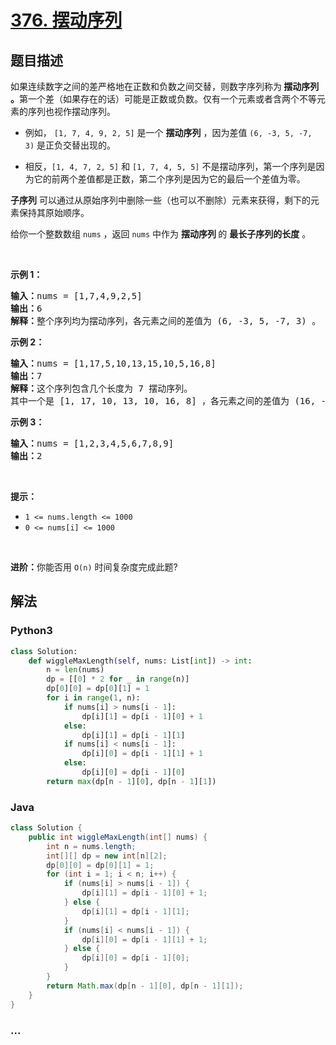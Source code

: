 # [376. 摆动序列](https://leetcode-cn.com/problems/wiggle-subsequence)



## 题目描述

<!-- 这里写题目描述 -->

<p>如果连续数字之间的差严格地在正数和负数之间交替，则数字序列称为<strong> 摆动序列 。</strong>第一个差（如果存在的话）可能是正数或负数。仅有一个元素或者含两个不等元素的序列也视作摆动序列。</p>

<ul>
	<li>
	<p>例如， <code>[1, 7, 4, 9, 2, 5]</code> 是一个 <strong>摆动序列</strong> ，因为差值 <code>(6, -3, 5, -7, 3)</code> 是正负交替出现的。</p>
	</li>
	<li>相反，<code>[1, 4, 7, 2, 5]</code> 和 <code>[1, 7, 4, 5, 5]</code> 不是摆动序列，第一个序列是因为它的前两个差值都是正数，第二个序列是因为它的最后一个差值为零。</li>
</ul>

<p><strong>子序列</strong> 可以通过从原始序列中删除一些（也可以不删除）元素来获得，剩下的元素保持其原始顺序。</p>

<p>给你一个整数数组 <code>nums</code> ，返回 <code>nums</code> 中作为 <strong>摆动序列 </strong>的 <strong>最长子序列的长度</strong> 。</p>

<p> </p>

<p><strong>示例 1：</strong></p>

<pre>
<strong>输入：</strong>nums = [1,7,4,9,2,5]
<strong>输出：</strong>6
<strong>解释：</strong>整个序列均为摆动序列，各元素之间的差值为 (6, -3, 5, -7, 3) 。
</pre>

<p><strong>示例 2：</strong></p>

<pre>
<strong>输入：</strong>nums = [1,17,5,10,13,15,10,5,16,8]
<strong>输出：</strong>7
<strong>解释：</strong>这个序列包含几个长度为 7 摆动序列。
其中一个是 [1, 17, 10, 13, 10, 16, 8] ，各元素之间的差值为 (16, -7, 3, -3, 6, -8) 。
</pre>

<p><strong>示例 3：</strong></p>

<pre>
<strong>输入：</strong>nums = [1,2,3,4,5,6,7,8,9]
<strong>输出：</strong>2
</pre>

<p> </p>

<p><strong>提示：</strong></p>

<ul>
	<li><code>1 <= nums.length <= 1000</code></li>
	<li><code>0 <= nums[i] <= 1000</code></li>
</ul>

<p> </p>

<p><strong>进阶：</strong>你能否用 <code>O(n)</code><em> </em>时间复杂度完成此题?</p>


## 解法

<!-- 这里可写通用的实现逻辑 -->

<!-- tabs:start -->

### **Python3**

<!-- 这里可写当前语言的特殊实现逻辑 -->

```python
class Solution:
    def wiggleMaxLength(self, nums: List[int]) -> int:
        n = len(nums)
        dp = [[0] * 2 for _ in range(n)]
        dp[0][0] = dp[0][1] = 1
        for i in range(1, n):
            if nums[i] > nums[i - 1]:
                dp[i][1] = dp[i - 1][0] + 1
            else:
                dp[i][1] = dp[i - 1][1]
            if nums[i] < nums[i - 1]:
                dp[i][0] = dp[i - 1][1] + 1
            else:
                dp[i][0] = dp[i - 1][0]
        return max(dp[n - 1][0], dp[n - 1][1])
```

### **Java**

<!-- 这里可写当前语言的特殊实现逻辑 -->

```java
class Solution {
    public int wiggleMaxLength(int[] nums) {
        int n = nums.length;
        int[][] dp = new int[n][2];
        dp[0][0] = dp[0][1] = 1;
        for (int i = 1; i < n; i++) {
            if (nums[i] > nums[i - 1]) {
                dp[i][1] = dp[i - 1][0] + 1;
            } else {
                dp[i][1] = dp[i - 1][1];
            }
            if (nums[i] < nums[i - 1]) {
                dp[i][0] = dp[i - 1][1] + 1;
            } else {
                dp[i][0] = dp[i - 1][0];
            }
        }
        return Math.max(dp[n - 1][0], dp[n - 1][1]);
    }
}
```

### **...**

```

```

<!-- tabs:end -->
